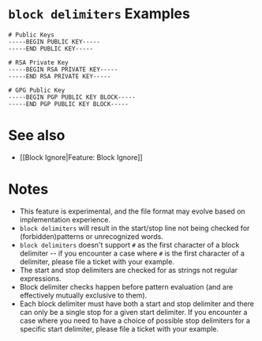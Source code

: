 # `block delimiters` Examples

```block-delimiters.list
# Public Keys
-----BEGIN PUBLIC KEY-----
-----END PUBLIC KEY-----

# RSA Private Key
-----BEGIN RSA PRIVATE KEY-----
-----END RSA PRIVATE KEY-----

# GPG Public Key
-----BEGIN PGP PUBLIC KEY BLOCK-----
-----END PGP PUBLIC KEY BLOCK-----

```

# See also
* [[Block Ignore|Feature: Block Ignore]]

# Notes
* This feature is experimental, and the file format may evolve based on implementation experience.
* `block delimiters` will result in the start/stop line not being checked for (forbidden)patterns or unrecognized words.
* `block delimiters` doesn't support `#` as the first character of a block delimiter -- if you encounter a case where `#` is the first character of a delimiter, please file a ticket with your example.
* The start and stop delimiters are checked for as strings not regular expressions.
* Block delimiter checks happen before pattern evaluation (and are effectively mutually exclusive to them).
* Each block delimiter must have both a start and stop delimiter and there can only be a single stop for a given start delimiter. If you encounter a case where you need to have a choice of possible stop delimiters for a specific start delimiter, please file a ticket with your example.

